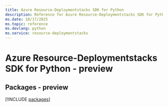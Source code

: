 ```yaml
---
title: Azure Resource-Deploymentstacks SDK for Python
description: Reference for Azure Resource-Deploymentstacks SDK for Python
ms.date: 10/17/2025
ms.topic: reference
ms.devlang: python
ms.service: resource-deploymentstacks
---
```

# Azure Resource-Deploymentstacks SDK for Python - preview
## Packages - preview
[!INCLUDE [packages](resource-deploymentstacks-index.md)]